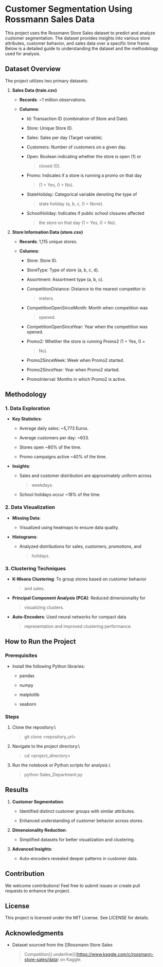 # **Customer Segmentation Using Rossmann Sales Data**

This project uses the Rossmann Store Sales dataset to predict and
analyze customer segmentation. The dataset provides insights into
various store attributes, customer behavior, and sales data over a
specific time frame. Below is a detailed guide to understanding the
dataset and the methodology used for analysis.

## **Dataset Overview**

The project utilizes two primary datasets:

1.  **Sales Data (train.csv)**

    -   **Records**: \~1 million observations.

    -   **Columns**:

        -   Id: Transaction ID (combination of Store and Date).

        -   Store: Unique Store ID.

        -   Sales: Sales per day (Target variable).

        -   Customers: Number of customers on a given day.

        -   Open: Boolean indicating whether the store is open (1) or
            > closed (0).

        -   Promo: Indicates if a store is running a promo on that day
            > (1 = Yes, 0 = No).

        -   StateHoliday: Categorical variable denoting the type of
            > state holiday (a, b, c, 0 = None).

        -   SchoolHoliday: Indicates if public school closures affected
            > the store on that day (1 = Yes, 0 = No).

2.  **Store Information Data (store.csv)**

    -   **Records**: 1,115 unique stores.

    -   **Columns**:

        -   Store: Store ID.

        -   StoreType: Type of store (a, b, c, d).

        -   Assortment: Assortment type (a, b, c).

        -   CompetitionDistance: Distance to the nearest competitor in
            > meters.

        -   CompetitionOpenSinceMonth: Month when competition was
            > opened.

        -   CompetitionOpenSinceYear: Year when the competition was opened.

        -   Promo2: Whether the store is running Promo2 (1 = Yes, 0 =
            > No).

        -   Promo2SinceWeek: Week when Promo2 started.

        -   Promo2SinceYear: Year when Promo2 started.

        -   PromoInterval: Months in which Promo2 is active.

## **Methodology**

### **1. Data Exploration**

-   **Key Statistics**:

    -   Average daily sales: \~5,773 Euros.

    -   Average customers per day: \~633.

    -   Stores open \~80% of the time.

    -   Promo campaigns active \~40% of the time.

-   **Insights**:

    -   Sales and customer distribution are approximately uniform across
        > weekdays.

    -   School holidays occur \~18% of the time.

### **2. Data Visualization**

-   **Missing Data**:

    -   Visualized using heatmaps to ensure data quality.

-   **Histograms**:

    -   Analyzed distributions for sales, customers, promotions, and
        > holidays.

### **3. Clustering Techniques**

-   **K-Means Clustering**: To group stores based on customer behavior
    > and sales.

-   **Principal Component Analysis (PCA)**: Reduced dimensionality for
    > visualizing clusters.

-   **Auto-Encoders**: Used neural networks for compact data
    > representation and improved clustering performance.

## **How to Run the Project**

### **Prerequisites**

-   Install the following Python libraries:

    -   pandas

    -   numpy

    -   matplotlib

    -   seaborn

### **Steps**

1.  Clone the repository:\
    > git clone \<repository_url\>

2.  Navigate to the project directory:\
    > cd \<project_directory\>

3.  Run the notebook or Python scripts for analysis.\
    > python Sales_Department.py

## **Results**

1.  **Customer Segmentation**:

    -   Identified distinct customer groups with similar attributes.

    -   Enhanced understanding of customer behavior across stores.

2.  **Dimensionality Reduction**:

    -   Simplified datasets for better visualization and clustering.

3.  **Advanced Insights**:

    -   Auto-encoders revealed deeper patterns in customer data.

## **Contribution**

We welcome contributions! Feel free to submit issues or create pull
requests to enhance the project.

## **License**

This project is licensed under the MIT License. See LICENSE for details.

## **Acknowledgments**

-   Dataset sourced from the [[Rossmann Store Sales
    > Competition]{.underline}](https://www.kaggle.com/c/rossmann-store-sales/data)
    > on Kaggle.
